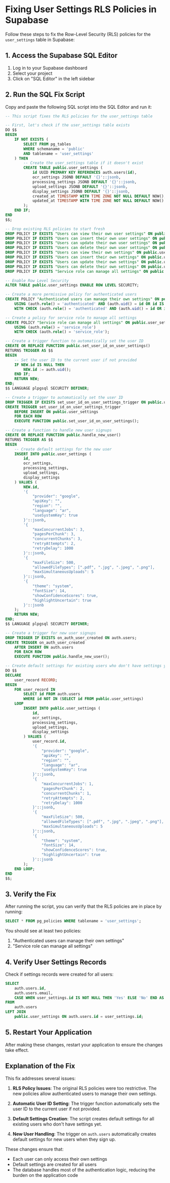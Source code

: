 # Fixing User Settings RLS Policies in Supabase

Follow these steps to fix the Row-Level Security (RLS) policies for the `user_settings` table in Supabase:

## 1. Access the Supabase SQL Editor

1. Log in to your Supabase dashboard
2. Select your project
3. Click on "SQL Editor" in the left sidebar

## 2. Run the SQL Fix Script

Copy and paste the following SQL script into the SQL Editor and run it:

```sql
-- This script fixes the RLS policies for the user_settings table

-- First, let's check if the user_settings table exists
DO $$
BEGIN
    IF NOT EXISTS (
        SELECT FROM pg_tables
        WHERE schemaname = 'public'
        AND tablename = 'user_settings'
    ) THEN
        -- Create the user_settings table if it doesn't exist
        CREATE TABLE public.user_settings (
            id UUID PRIMARY KEY REFERENCES auth.users(id),
            ocr_settings JSONB DEFAULT '{}'::jsonb,
            processing_settings JSONB DEFAULT '{}'::jsonb,
            upload_settings JSONB DEFAULT '{}'::jsonb,
            display_settings JSONB DEFAULT '{}'::jsonb,
            created_at TIMESTAMP WITH TIME ZONE NOT NULL DEFAULT NOW(),
            updated_at TIMESTAMP WITH TIME ZONE NOT NULL DEFAULT NOW()
        );
    END IF;
END
$$;

-- Drop existing RLS policies to start fresh
DROP POLICY IF EXISTS "Users can view their own user settings" ON public.user_settings;
DROP POLICY IF EXISTS "Users can insert their own user settings" ON public.user_settings;
DROP POLICY IF EXISTS "Users can update their own user settings" ON public.user_settings;
DROP POLICY IF EXISTS "Users can delete their own user settings" ON public.user_settings;
DROP POLICY IF EXISTS "Users can view their own settings" ON public.user_settings;
DROP POLICY IF EXISTS "Users can insert their own settings" ON public.user_settings;
DROP POLICY IF EXISTS "Users can update their own settings" ON public.user_settings;
DROP POLICY IF EXISTS "Users can delete their own settings" ON public.user_settings;
DROP POLICY IF EXISTS "Service role can manage all settings" ON public.user_settings;

-- Enable Row Level Security
ALTER TABLE public.user_settings ENABLE ROW LEVEL SECURITY;

-- Create a more permissive policy for authenticated users
CREATE POLICY "Authenticated users can manage their own settings" ON public.user_settings
    USING (auth.role() = 'authenticated' AND (auth.uid() = id OR id IS NULL))
    WITH CHECK (auth.role() = 'authenticated' AND (auth.uid() = id OR id IS NULL));

-- Create a policy for service role to manage all settings
CREATE POLICY "Service role can manage all settings" ON public.user_settings
    USING (auth.role() = 'service_role')
    WITH CHECK (auth.role() = 'service_role');

-- Create a trigger function to automatically set the user ID
CREATE OR REPLACE FUNCTION public.set_user_id_on_user_settings()
RETURNS TRIGGER AS $$
BEGIN
    -- Set the user ID to the current user if not provided
    IF NEW.id IS NULL THEN
        NEW.id := auth.uid();
    END IF;
    RETURN NEW;
END;
$$ LANGUAGE plpgsql SECURITY DEFINER;

-- Create a trigger to automatically set the user ID
DROP TRIGGER IF EXISTS set_user_id_on_user_settings_trigger ON public.user_settings;
CREATE TRIGGER set_user_id_on_user_settings_trigger
    BEFORE INSERT ON public.user_settings
    FOR EACH ROW
    EXECUTE FUNCTION public.set_user_id_on_user_settings();

-- Create a function to handle new user signups
CREATE OR REPLACE FUNCTION public.handle_new_user()
RETURNS TRIGGER AS $$
BEGIN
    -- Create default settings for the new user
    INSERT INTO public.user_settings (
        id,
        ocr_settings,
        processing_settings,
        upload_settings,
        display_settings
    ) VALUES (
        NEW.id,
        '{
            "provider": "google",
            "apiKey": "",
            "region": "",
            "language": "ar",
            "useSystemKey": true
        }'::jsonb,
        '{
            "maxConcurrentJobs": 3,
            "pagesPerChunk": 3,
            "concurrentChunks": 3,
            "retryAttempts": 2,
            "retryDelay": 1000
        }'::jsonb,
        '{
            "maxFileSize": 500,
            "allowedFileTypes": [".pdf", ".jpg", ".jpeg", ".png"],
            "maxSimultaneousUploads": 5
        }'::jsonb,
        '{
            "theme": "system",
            "fontSize": 14,
            "showConfidenceScores": true,
            "highlightUncertain": true
        }'::jsonb
    );
    RETURN NEW;
END;
$$ LANGUAGE plpgsql SECURITY DEFINER;

-- Create a trigger for new user signups
DROP TRIGGER IF EXISTS on_auth_user_created ON auth.users;
CREATE TRIGGER on_auth_user_created
    AFTER INSERT ON auth.users
    FOR EACH ROW
    EXECUTE FUNCTION public.handle_new_user();

-- Create default settings for existing users who don't have settings yet
DO $$
DECLARE
    user_record RECORD;
BEGIN
    FOR user_record IN
        SELECT id FROM auth.users
        WHERE id NOT IN (SELECT id FROM public.user_settings)
    LOOP
        INSERT INTO public.user_settings (
            id,
            ocr_settings,
            processing_settings,
            upload_settings,
            display_settings
        ) VALUES (
            user_record.id,
            '{
                "provider": "google",
                "apiKey": "",
                "region": "",
                "language": "ar",
                "useSystemKey": true
            }'::jsonb,
            '{
                "maxConcurrentJobs": 1,
                "pagesPerChunk": 2,
                "concurrentChunks": 1,
                "retryAttempts": 2,
                "retryDelay": 1000
            }'::jsonb,
            '{
                "maxFileSize": 500,
                "allowedFileTypes": [".pdf", ".jpg", ".jpeg", ".png"],
                "maxSimultaneousUploads": 5
            }'::jsonb,
            '{
                "theme": "system",
                "fontSize": 14,
                "showConfidenceScores": true,
                "highlightUncertain": true
            }'::jsonb
        );
    END LOOP;
END
$$;
```

## 3. Verify the Fix

After running the script, you can verify that the RLS policies are in place by running:

```sql
SELECT * FROM pg_policies WHERE tablename = 'user_settings';
```

You should see at least two policies:
1. "Authenticated users can manage their own settings"
2. "Service role can manage all settings"

## 4. Verify User Settings Records

Check if settings records were created for all users:

```sql
SELECT 
    auth.users.id, 
    auth.users.email, 
    CASE WHEN user_settings.id IS NOT NULL THEN 'Yes' ELSE 'No' END AS has_settings
FROM 
    auth.users
LEFT JOIN 
    public.user_settings ON auth.users.id = user_settings.id;
```

## 5. Restart Your Application

After making these changes, restart your application to ensure the changes take effect.

## Explanation of the Fix

This fix addresses several issues:

1. **RLS Policy Issues**: The original RLS policies were too restrictive. The new policies allow authenticated users to manage their own settings.

2. **Automatic User ID Setting**: The trigger function automatically sets the user ID to the current user if not provided.

3. **Default Settings Creation**: The script creates default settings for all existing users who don't have settings yet.

4. **New User Handling**: The trigger on `auth.users` automatically creates default settings for new users when they sign up.

These changes ensure that:
- Each user can only access their own settings
- Default settings are created for all users
- The database handles most of the authentication logic, reducing the burden on the application code
